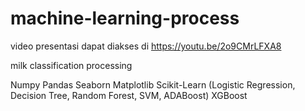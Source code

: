 # machine-learning-process
video presentasi dapat diakses di https://youtu.be/2o9CMrLFXA8

milk classification processing


Numpy
Pandas
Seaborn
Matplotlib
Scikit-Learn (Logistic Regression, Decision Tree, Random Forest, SVM, ADABoost)
XGBoost
